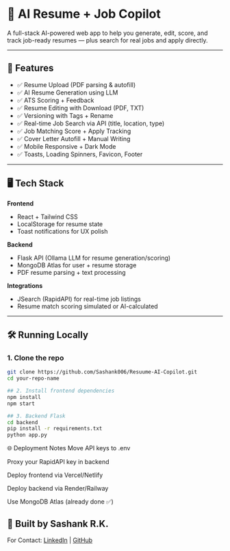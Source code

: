 # 💼 AI Resume + Job Copilot

A full-stack AI-powered web app to help you generate, edit, score, and track job-ready resumes — plus search for real jobs and apply directly.

---

## 🚀 Features

- ✅ Resume Upload (PDF parsing & autofill)
- ✅ AI Resume Generation using LLM
- ✅ ATS Scoring + Feedback
- ✅ Resume Editing with Download (PDF, TXT)
- ✅ Versioning with Tags + Rename
- ✅ Real-time Job Search via API (title, location, type)
- ✅ Job Matching Score + Apply Tracking
- ✅ Cover Letter Autofill + Manual Writing
- ✅ Mobile Responsive + Dark Mode
- ✅ Toasts, Loading Spinners, Favicon, Footer

---

## 🖥️ Tech Stack

**Frontend**  
- React + Tailwind CSS  
- LocalStorage for resume state  
- Toast notifications for UX polish

**Backend**  
- Flask API (Ollama LLM for resume generation/scoring)  
- MongoDB Atlas for user + resume storage  
- PDF resume parsing + text processing

**Integrations**  
- JSearch (RapidAPI) for real-time job listings  
- Resume match scoring simulated or AI-calculated

---

## 🛠️ Running Locally

### 1. Clone the repo

```bash
git clone https://github.com/Sashank006/Resuume-AI-Copilot.git
cd your-repo-name
```
```bash
## 2. Install frontend dependencies
npm install
npm start
```
```bash
## 3. Backend Flask
cd backend
pip install -r requirements.txt
python app.py
```


🌐 Deployment Notes
Move API keys to .env

Proxy your RapidAPI key in backend

Deploy frontend via Vercel/Netlify

Deploy backend via Render/Railway

Use MongoDB Atlas (already done ✅)

## 🧠 Built by Sashank R.K.
For Contact: [LinkedIn](https://www.linkedin.com/in/sashankreddyk) | [GitHub](https://github.com/Sashank006)


